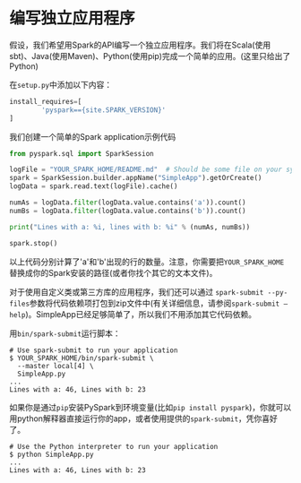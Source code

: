 # 编写独立应用程序

假设，我们希望用Spark的API编写一个独立应用程序。我们将在Scala(使用sbt)、Java(使用Maven)、Python(使用pip)完成一个简单的应用。(这里只给出了Python)

在`setup.py`中添加以下内容：

```python
install_requires=[
        'pyspark=={site.SPARK_VERSION}'
]
```

我们创建一个简单的Spark application示例代码

```python
from pyspark.sql import SparkSession

logFile = "YOUR_SPARK_HOME/README.md"  # Should be some file on your system
spark = SparkSession.builder.appName("SimpleApp").getOrCreate()
logData = spark.read.text(logFile).cache()

numAs = logData.filter(logData.value.contains('a')).count()
numBs = logData.filter(logData.value.contains('b')).count()

print("Lines with a: %i, lines with b: %i" % (numAs, numBs))

spark.stop()
```

以上代码分别计算了'a'和'b'出现的行的数量。注意，你需要把`YOUR_SPARK_HOME`替换成你的Spark安装的路径(或者你找个其它的文本文件)。

对于使用自定义类或第三方库的应用程序，我们还可以通过 `spark-submit --py-files`参数将代码依赖项打包到zip文件中(有关详细信息，请参阅`spark-submit —help`)。SimpleApp已经足够简单了，所以我们不用添加其它代码依赖。

用`bin/spark-submit`运行脚本：

```shell
# Use spark-submit to run your application
$ YOUR_SPARK_HOME/bin/spark-submit \
  --master local[4] \
  SimpleApp.py
...
Lines with a: 46, Lines with b: 23
```

如果你是通过`pip`安装PySpark到环境变量(比如`pip install pyspark`)，你就可以用python解释器直接运行你的app，或者使用提供的`spark-submit`，凭你喜好了。

```shell
# Use the Python interpreter to run your application
$ python SimpleApp.py
...
Lines with a: 46, Lines with b: 23
```

